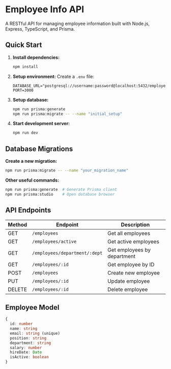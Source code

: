 # Employee Info API

A RESTful API for managing employee information built with Node.js, Express, TypeScript, and Prisma.

## Quick Start

1. **Install dependencies:**
   ```bash
   npm install
   ```

2. **Setup environment:**
   Create a `.env` file:
   ```
   DATABASE_URL="postgresql://username:password@localhost:5432/employee_db"
   PORT=3000
   ```

3. **Setup database:**
   ```bash
   npm run prisma:generate
   npm run prisma:migrate -- --name "initial_setup"
   ```

4. **Start development server:**
   ```bash
   npm run dev
   ```

## Database Migrations

**Create a new migration:**
```bash
npm run prisma:migrate -- --name "your_migration_name"
```

**Other useful commands:**
```bash
npm run prisma:generate  # Generate Prisma client
npm run prisma:studio    # Open database browser
```

## API Endpoints

| Method | Endpoint | Description |
|--------|----------|-------------|
| GET | `/employees` | Get all employees |
| GET | `/employees/active` | Get active employees |
| GET | `/employees/department/:dept` | Get employees by department |
| GET | `/employees/:id` | Get employee by ID |
| POST | `/employees` | Create new employee |
| PUT | `/employees/:id` | Update employee |
| DELETE | `/employees/:id` | Delete employee |

## Employee Model

```typescript
{
  id: number
  name: string
  email: string (unique)
  position: string
  department: string
  salary: number
  hireDate: Date
  isActive: boolean
}
``` 